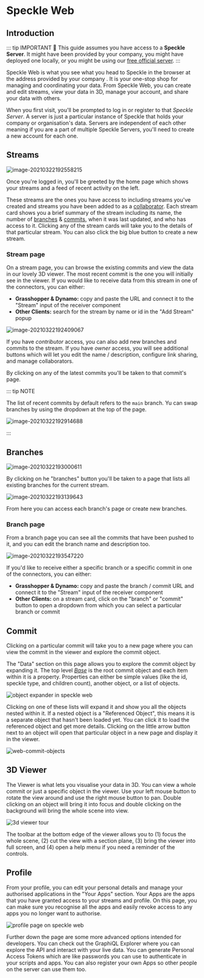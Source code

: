 # Speckle Web

## Introduction

::: tip IMPORTANT 🙌
This guide assumes you have access to a **Speckle Server**.
It might have been provided by your company, you might have deployed one locally, or you might be using our [free official server](https://speckle.systems/getstarted/).
:::

Speckle Web is what you see what you head to Speckle in the browser at the address provided by your company . It is your one-stop shop for managing and coordinating your data. From Speckle Web, you can create and edit streams, view your data in 3D, manage your account, and share your data with others.

When you first visit, you'll be prompted to log in or register to that _Speckle Server_. A server is just a particular instance of Speckle that holds your company or organisation's data. Servers are independent of each other meaning if you are a part of multiple Speckle Servers, you'll need to create a new account for each one.

## Streams

![image-20210322192558215](./img/web/image-20210322192558215.png)

Once you're logged in, you'll be greeted by the home page which shows your streams and a feed of recent activity on the left.

These streams are the ones you have access to including streams you've created and streams you have been added to as a [collaborator](/user/concepts.html#who-can-i-share-them-with). Each stream card shows you a brief summary of the stream including its name, the number of [branches](/user/concepts.html#branches) & [commits](/user/concepts.html#commits), when it was last updated, and who has access to it. Clicking any of the stream cards will take you to the details of that particular stream. You can also click the big blue button to create a new stream.

### Stream page

On a stream page, you can browse the existing commits and view the data in our lovely 3D viewer. The most recent commit is the one you will initially see in the viewer. If you would like to receive data from this stream in one of the connectors, you can either:

- **Grasshopper & Dynamo:** copy and paste the URL and connect it to the "Stream" input of the receiver component
- **Other Clients:** search for the stream by name or id in the "Add Stream" popup

![image-20210322192409067](./img/web/image-20210322192409067.png)

If you have _contributor_ access, you can also add new branches and commits to the stream. If you have _owner_ access, you will see additional buttons which will let you edit the name / description, configure link sharing, and manage collaborators.

By clicking on any of the latest commits you'll be taken to that commit's page.

::: tip NOTE

The list of recent commits by default refers to the `main` branch. Yu can swap branches by using the dropdown at the top of the page.

![image-20210322192914688](./img/web/image-20210322192914688.png)

:::

## Branches

![image-20210322193000611](./img/web/image-20210322193000611.png)

By clicking on he "branches" button you'll be taken to a page that lists all existing branches for the current stream.

![image-20210322193139643](./img/web/image-20210322193139643.png)

From here you can access each branch's page or create new branches.

### Branch page

From a branch page you can see all the commits that have been pushed to it, and you can edit the branch name and description too.

![image-20210322193547220](./img/web/image-20210322193547220.png)

If you'd like to receive either a specific branch or a specific commit in one of the connectors, you can either:

- **Grasshopper & Dynamo:** copy and paste the branch / commit URL and connect it to the "Stream" input of the receiver component
- **Other Clients:** on a stream card, click on the "branch" or "commit" button to open a dropdown from which you can select a particular branch or commit

## Commit

Clicking on a particular commit will take you to a new page where you can view the commit in the viewer and explore the commit object.

The "Data" section on this page allows you to explore the commit object by expanding it. The top level [_Base_](/user/concepts.html#the-base-object) is the root commit object and each item within it is a property. Properties can either be simple values (like the id, speckle type, and children count), another object, or a list of objects.

![object expander in speckle web](https://user-images.githubusercontent.com/7717434/107505427-955a7f80-6b94-11eb-8624-b6c694a568b4.png)

Clicking on one of these lists will expand it and show you all the objects nested within it. If a nested object is a "Referenced Object", this means it is a separate object that hasn't been loaded yet. You can click it to load the referenced object and get more details. Clicking on the little arrow button next to an object will open that particular object in a new page and display it in the viewer.

![web-commit-objects](https://user-images.githubusercontent.com/7717434/107504494-4b24ce80-6b93-11eb-8a4d-1895d55c32e0.gif)

## 3D Viewer

The Viewer is what lets you visualise your data in 3D. You can view a whole commit or just a specific object in the viewer. Use your left mouse button to rotate the view around and use the right mouse button to pan. Double clicking on an object will bring it into focus and double clicking on the background will bring the whole scene into view.

![3d viewer tour](../.vuepress/public/assets/web-3d-viewer.gif)

The toolbar at the bottom edge of the viewer allows you to (1) focus the whole scene, (2) cut the view with a section plane, (3) bring the viewer into full screen, and (4) open a help menu if you need a reminder of the controls.

## Profile

From your profile, you can edit your personal details and manage your authorised applications in the "Your Apps" section. Your Apps are the apps that you have granted access to your streams and profile. On this page, you can make sure you recognise all the apps and easily revoke access to any apps you no longer want to authorise.

![profile page on speckle web](https://user-images.githubusercontent.com/7717434/107490504-e14ff900-6b81-11eb-9fe5-2ae7297090f9.png)

Further down the page are some more advanced options intended for developers. You can check out the GraphiQL Explorer where you can explore the API and interact with your live data. You can generate Personal Access Tokens which are like passwords you can use to authenticate in your scripts and apps. You can also register your own Apps so other people on the server can use them too.
